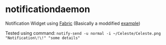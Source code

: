 # notificationdaemon
Notification Widget using [Fabric](https://github.com/Fabric-Development/fabric?tab=readme-ov-file) (Basically a moddified [example](https://github.com/Fabric-Development/fabric/tree/main/examples/notifications))

Tested using command:
`notify-send -u normal -i ~/Celeste/Celeste.png "Notification\!\!" "some details"`
